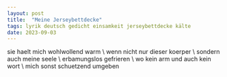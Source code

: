 ```yaml
---
layout: post
title:  "Meine Jerseybettdecke"
tags: lyrik deutsch gedicht einsamkeit jerseybettdecke kälte
date: 2023-09-03
---
```


sie haelt mich wohlwollend warm \\
wenn nicht nur dieser koerper \\
sondern auch meine seele \\
erbamungslos gefrieren \\
wo kein arm und auch kein wort \\
mich sonst schuetzend umgeben
